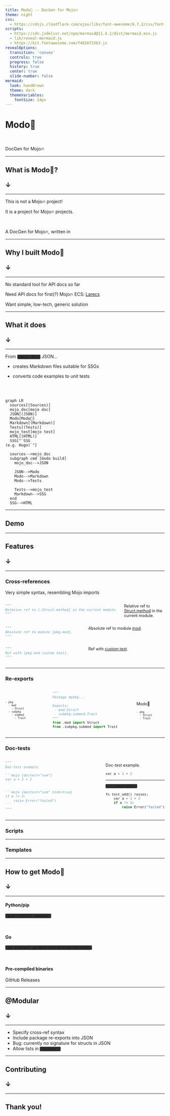 ```yaml
---
title: Modo🧯 -- DocGen for Mojo🔥
theme: night
css:
  - https://cdnjs.cloudflare.com/ajax/libs/font-awesome/6.7.2/css/font-awesome.min.css
scripts:
  - https://cdn.jsdelivr.net/npm/mermaid@11.4.1/dist/mermaid.min.js
  - lib/reveal-mermaid.js
  - https://kit.fontawesome.com/f4816f3363.js
revealOptions:
  transition: 'convex'
  controls: true
  progress: false
  history: true
  center: true
  slide-number: false
mermaid:
  look: handDrawn
  theme: dark
  themeVariables:
    fontSize: 24px
---
```

<style>
.reveal {
  font-size: 36px;
}
p code, li code {
  padding-left: 0.5rem;
  padding-right: 0.5rem;
  background: #303030;
  border-radius: 0.2em;
}
.reveal .code-wrapper {
  width: 100%;
  margin-left: 0;
  margin-right: 0;
}
.reveal .code-wrapper code:not(.mermaid) {
	white-space: preserve;
  font-size: 120%;
  background: #303030;
  border-radius: 0.33em;
}
.reveal .code-wrapper code .nowrap {
  text-wrap: nowrap;
}

.reveal .slides section .fragment.step-fade-in-then-out {
	opacity: 0;
	display: none;
}
.reveal .slides section .fragment.step-fade-in-then-out.current-fragment {
	opacity: 1;
	display: inline;
}
.columns {
  display: flex;
}
.col {
  flex: 1;
  text-align: left;
  font-size: 90%;
}
</style>

# Modo🧯

<br />

DocGen for Mojo🔥

[<i class="fa fa-github"></i>](https://github.com/mlange-42/modo)

---

## What is Modo🧯?

### <big>&darr;</big>

----

This is not a Mojo🔥 project!

It is a project for Mojo🔥 projects.
<!-- .element: class="fragment" data-fragment-index="1" -->

<br />

A DocGen for Mojo🔥, written in <i class="fa-brands fa-golang" style="font-size: 200%; position: relative; top: 12px; color: #00ADD8;"></i>
<!-- .element: class="fragment" data-fragment-index="2" -->

---

<!-- .slide: data-visibility="hidden" -->

## Why I built Modo🧯

### <big>&darr;</big>

----

<!-- .slide: data-visibility="hidden" -->

No standard tool for API docs so far

Need API docs for first(?) Mojo🔥 ECS: [Larecs](https://github.com/samufi/larecs)
<!-- .element: class="fragment" data-fragment-index="1" -->

Want simple, low-tech, generic solution
<!-- .element: class="fragment" data-fragment-index="2" -->

---

## What it does

### <big>&darr;</big>

----

From  `mojo doc`  JSON...
- creates Markdown files suitable for SSGs
<!-- .element: class="fragment" data-fragment-index="1" -->
- converts code examples to unit tests
<!-- .element: class="fragment" data-fragment-index="2" -->

<br />
<br />

```mermaid
graph LR
  sources[(Sources)]
  mojo_doc[mojo doc]
  JSON[(JSON)]
  Modo[Modo🧯]
  Markdown[(Markdown)]
  Tests[(Tests)]
  mojo_test[mojo test]
  HTML[(HTML)]
  SSG["`SSG
(e.g. Hugo)`"]

  sources-->mojo_doc
  subgraph cmd [modo build]
    mojo_doc-->JSON

    JSON-->Modo
    Modo-->Markdown
    Modo-->Tests

    Tests-->mojo_test
    Markdown-->SSG
  end
  SSG-->HTML
```

---

## Demo

---

## Features

### <big>&darr;</big>

----

### Cross-references

Very simple syntax, resembling Mojo imports
<!-- .element: class="fragment" data-fragment-index="1" -->

<div><div class="columns"><div class="col">

```python
"""
Relative ref to [.Struct.method] in the current module.
"""
```

</div><div class="col">

Relative ref to [Struct.method]() in the current module.

</div></div></div>
<!-- .element: class="fragment" data-fragment-index="2" -->
<div><div class="columns"><div class="col">

```python
"""
Absolute ref to module [pkg.mod].
"""
```

</div><div class="col">

Absolute ref to module [mod]().

</div></div></div>
<!-- .element: class="fragment" data-fragment-index="3" -->
<div><div class="columns"><div class="col">

```python
"""
Ref with [pkg.mod custom text].
"""
```

</div><div class="col">

Ref with [custom text]().

</div></div></div>
<!-- .element: class="fragment" data-fragment-index="4" -->

----

### Re-exports

<div class="columns" style="align-items: center; justify-content: center;"><div class="col">

<pre style="width:100%; font-size: 0.65em;">
- pkg
  - mod
    - Struct
  - subpkg
    - submod
      - Trait
</pre>

</div><!-- .element: class="fragment" data-fragment-index="1" -->
<div class="col" style="flex:0.2;">

#### <i class="fa-solid fa-arrow-right"></i>

</div><!-- .element: class="fragment" data-fragment-index="2" -->
<div class="col" style="flex:2.0">

```python
"""
Package mypkg...

Exports:
 - mod.Struct
 - subpkg.submod.Trait
"""
from .mod import Struct
from .subpkg.submod import Trait
```

</div><!-- .element: class="fragment" data-fragment-index="2" -->
<div class="col" style="flex:0.2">

#### <i class="fa-solid fa-arrow-right"></i>

</div><!-- .element: class="fragment" data-fragment-index="3" -->
<div class="col">

Modo🧯

<pre style="width:100%; font-size: 0.65em;">
- pkg
  - Struct
  - Trait
</pre>

</div><!-- .element: class="fragment" data-fragment-index="3" -->
</div>

----

### Doc-tests

<div class="columns" style="align-items: center; justify-content: center;"><div class="col">

````python
"""
Doc-test example.

```mojo {doctest="sum"}
var a = 1 + 2
```

```mojo {doctest="sum" hide=true}
if a != 3:
    raise Error("failed")
```
"""
````

</div><!-- .element: class="fragment" data-fragment-index="1" -->
<div class="col" style="flex:0.4;">

#### <i class="fa-solid fa-arrow-right"></i>

</div><!-- .element: class="fragment" data-fragment-index="2" -->
<div class="col">


Doc-test example.

```python
var a = 1 + 2
```

<hr />

`..._test.mojo`

```python
fn test_add() raises:
    var a = 1 + 2
    if a != 3:
        raise Error("failed")
```

</div><!-- .element: class="fragment" data-fragment-index="2" -->
</div>

----

### Scripts

----

### Templates

---

## How to get Modo🧯

### <big>&darr;</big>

----

#### Python/pip

`pip install pymodo`

<br/>

#### Go
<!-- .element: class="fragment" data-fragment-index="2" -->
`go install github.com/mlange-42/modo`
<!-- .element: class="fragment" data-fragment-index="2" -->
<br/>

#### Pre-compiled binaries
<!-- .element: class="fragment" data-fragment-index="3" -->
GitHub Releases
<!-- .element: class="fragment" data-fragment-index="3" -->

---

## @Modular

### <big>&darr;</big>

----

- Specify cross-ref syntax <!-- .element: class="fragment" data-fragment-index="1" -->
- Include package re-exports into JSON <!-- .element: class="fragment" data-fragment-index="2" -->
- Bug: currently no signature for structs in JSON <!-- .element: class="fragment" data-fragment-index="3" -->
- Allow lists in <!-- .element: class="fragment" data-fragment-index="4" -->`Raises:` <!-- .element: class="fragment" data-fragment-index="4" -->

---

## Contributing

### <big>&darr;</big>

---

## Thank you!
